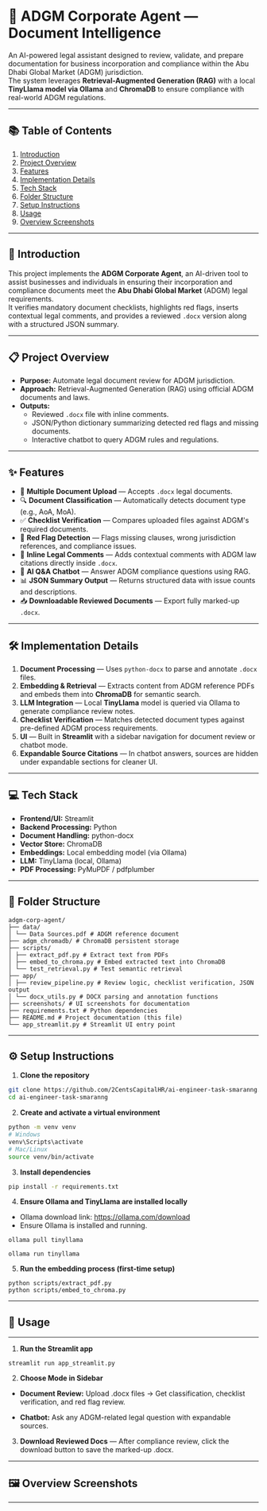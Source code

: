 # 🏦 ADGM Corporate Agent — Document Intelligence

An AI-powered legal assistant designed to review, validate, and prepare documentation for business incorporation and compliance within the Abu Dhabi Global Market (ADGM) jurisdiction.  
The system leverages **Retrieval-Augmented Generation (RAG)** with a local **TinyLlama model via Ollama** and **ChromaDB** to ensure compliance with real-world ADGM regulations.

---

## 📚 Table of Contents
1. [Introduction](#-introduction)  
2. [Project Overview](#-project-overview)  
3. [Features](#-features)  
4. [Implementation Details](#-implementation-details)  
5. [Tech Stack](#-tech-stack)  
6. [Folder Structure](#-folder-structure)  
7. [Setup Instructions](#-setup-instructions)  
8. [Usage](#-usage)  
9. [Overview Screenshots](#-overview-screenshots)  

---

## 📌 Introduction
This project implements the **ADGM Corporate Agent**, an AI-driven tool to assist businesses and individuals in ensuring their incorporation and compliance documents meet the **Abu Dhabi Global Market** (ADGM) legal requirements.  
It verifies mandatory document checklists, highlights red flags, inserts contextual legal comments, and provides a reviewed `.docx` version along with a structured JSON summary.

---

## 📋 Project Overview
- **Purpose:** Automate legal document review for ADGM jurisdiction.
- **Approach:** Retrieval-Augmented Generation (RAG) using official ADGM documents and laws.
- **Outputs:**  
  - Reviewed `.docx` file with inline comments.
  - JSON/Python dictionary summarizing detected red flags and missing documents.
  - Interactive chatbot to query ADGM rules and regulations.

---

## ✨ Features
- 📂 **Multiple Document Upload** — Accepts `.docx` legal documents.
- 🔍 **Document Classification** — Automatically detects document type (e.g., AoA, MoA).
- ✅ **Checklist Verification** — Compares uploaded files against ADGM's required documents.
- 🚨 **Red Flag Detection** — Flags missing clauses, wrong jurisdiction references, and compliance issues.
- 💬 **Inline Legal Comments** — Adds contextual comments with ADGM law citations directly inside `.docx`.
- 🤖 **AI Q&A Chatbot** — Answer ADGM compliance questions using RAG.
- 📊 **JSON Summary Output** — Returns structured data with issue counts and descriptions.
- 📥 **Downloadable Reviewed Documents** — Export fully marked-up `.docx`.

---

## 🛠 Implementation Details
1. **Document Processing** — Uses `python-docx` to parse and annotate `.docx` files.  
2. **Embedding & Retrieval** — Extracts content from ADGM reference PDFs and embeds them into **ChromaDB** for semantic search.  
3. **LLM Integration** — Local **TinyLlama** model is queried via Ollama to generate compliance review notes.  
4. **Checklist Verification** — Matches detected document types against pre-defined ADGM process requirements.  
5. **UI** — Built in **Streamlit** with a sidebar navigation for document review or chatbot mode.  
6. **Expandable Source Citations** — In chatbot answers, sources are hidden under expandable sections for cleaner UI.

---

## 💻 Tech Stack
- **Frontend/UI:** Streamlit  
- **Backend Processing:** Python  
- **Document Handling:** python-docx  
- **Vector Store:** ChromaDB  
- **Embeddings:** Local embedding model (via Ollama)  
- **LLM:** TinyLlama (local, Ollama)  
- **PDF Processing:** PyMuPDF / pdfplumber  

---

## 📂 Folder Structure

```
adgm-corp-agent/
├── data/
│ └── Data Sources.pdf # ADGM reference document
├── adgm_chromadb/ # ChromaDB persistent storage
├── scripts/
│ ├── extract_pdf.py # Extract text from PDFs
│ ├── embed_to_chroma.py # Embed extracted text into ChromaDB
│ └── test_retrieval.py # Test semantic retrieval
├── app/
│ ├── review_pipeline.py # Review logic, checklist verification, JSON output
│ └── docx_utils.py # DOCX parsing and annotation functions
├── screenshots/ # UI screenshots for documentation
├── requirements.txt # Python dependencies
├── README.md # Project documentation (this file)
└── app_streamlit.py # Streamlit UI entry point
```

---

## ⚙️ Setup Instructions
1. **Clone the repository**
```bash
git clone https://github.com/2CentsCapitalHR/ai-engineer-task-smaranng.git
cd ai-engineer-task-smaranng
```
2. **Create and activate a virtual environment**
```bash
python -m venv venv
# Windows
venv\Scripts\activate
# Mac/Linux
source venv/bin/activate
```
3. **Install dependencies**
```bash
pip install -r requirements.txt
```
4. **Ensure Ollama and TinyLlama are installed locally**
- Ollama download link:  https://ollama.com/download
- Ensure Ollama is installed and running.
```
ollama pull tinyllama

ollama run tinyllama

```
5. **Run the embedding process (first-time setup)**
```
python scripts/extract_pdf.py
python scripts/embed_to_chroma.py
```

 ---

## 🚀 Usage
---

1. **Run the Streamlit app**
```
streamlit run app_streamlit.py
```
2. **Choose Mode in Sidebar**

- **Document Review:** Upload .docx files → Get classification, checklist verification, and red flag review.

- **Chatbot:** Ask any ADGM-related legal question with expandable sources.

3. **Download Reviewed Docs** — After compliance review, click the download button to save the marked-up .docx.

---

## 🖼 Overview Screenshots
---
























